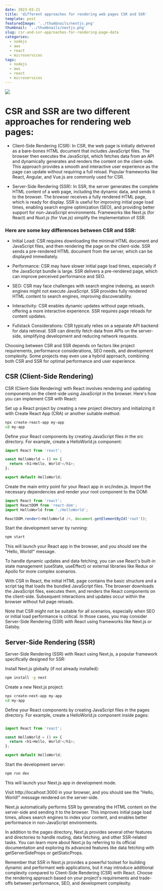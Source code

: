 ```yaml
---
date: 2023-03-21
title: 'different approaches for rendering web pages CSR and SSR'
template: post
featuredImage: '../thumbnails/nextjs.png'
thumbnail: '../thumbnails/nextjs.png'
slug: csr-and-ssr-approaches-for-rendering-page-data
categories:
  - nodejs
  - aws
  - react
  - microservices
tags:
  - nodejs
  - aws
  - react
  - microservices
---
```


![](https://miro.medium.com/v2/resize:fit:720/format:webp/0*TOGgNgGSIgZ2CxhL.jpg)

CSR and SSR are two different approaches for rendering web pages:
==================================================================

- Client-Side Rendering (CSR): In CSR, the web page is initially delivered as a bare-bones HTML document that includes JavaScript files. The browser then executes the JavaScript, which fetches data from an API and dynamically generates and renders the content on the client-side. This approach provides a smooth and interactive user experience as the page can update without requiring a full reload. Popular frameworks like React, Angular, and Vue.js are commonly used for CSR.

- Server-Side Rendering (SSR): In SSR, the server generates the complete HTML content of a web page, including the dynamic data, and sends it to the browser. The browser receives a fully rendered HTML page, which is ready for display. SSR is useful for improving initial page load times, enabling search engine optimization (SEO), and providing better support for non-JavaScript environments. Frameworks like Next.js (for React) and Nuxt.js (for Vue.js) simplify the implementation of SSR.

### Here are some key differences between CSR and SSR:

- Initial Load: CSR requires downloading the minimal HTML document and JavaScript files, and then rendering the page on the client-side. SSR sends a pre-rendered HTML document from the server, which can be displayed immediately.

- Performance: CSR may have slower initial page load times, especially if the JavaScript bundle is large. SSR delivers a pre-rendered page, which can improve perceived performance and SEO.

- SEO: CSR may face challenges with search engine indexing, as search engines might not execute JavaScript. SSR provides fully rendered HTML content to search engines, improving discoverability.

- Interactivity: CSR enables dynamic updates without page reloads, offering a more interactive experience. SSR requires page reloads for content updates.

- Fullstack Considerations: CSR typically relies on a separate API backend for data retrieval. SSR can directly fetch data from APIs on the server-side, simplifying development and reducing network requests.

Choosing between CSR and SSR depends on factors like project requirements, performance considerations, SEO needs, and development complexity. Some projects may even use a hybrid approach, combining both CSR and SSR for optimal performance and user experience.


## CSR (Client-Side Rendering)

CSR (Client-Side Rendering) with React involves rendering and updating components on the client-side using JavaScript in the browser. Here's how you can implement CSR with React:

Set up a React project by creating a new project directory and initializing it with Create React App (CRA) or another suitable method:

```sh
npx create-react-app my-app
cd my-app
```
Define your React components by creating JavaScript files in the src directory. For example, create a HelloWorld.js component:


```js
import React from 'react';

const HelloWorld = () => {
  return <h1>Hello, World!</h1>;
};

export default HelloWorld;
```

Create the main entry point for your React app in src/index.js. Import the necessary dependencies and render your root component to the DOM:

```js
import React from 'react';
import ReactDOM from 'react-dom';
import HelloWorld from './HelloWorld';

ReactDOM.render(<HelloWorld />, document.getElementById('root'));
```
Start the development server by running:

```sh
npm start
```

This will launch your React app in the browser, and you should see the "Hello, World!" message.

To handle dynamic updates and data fetching, you can use React's built-in state management (useState, useEffect) or external libraries like Redux or Apollo for more complex scenarios.

With CSR in React, the initial HTML page contains the basic structure and a script tag that loads the bundled JavaScript files. The browser downloads the JavaScript files, executes them, and renders the React components on the client-side. Subsequent interactions and updates occur within the browser without full page reloads.

Note that CSR might not be suitable for all scenarios, especially when SEO or initial load performance is critical. In those cases, you may consider Server-Side Rendering (SSR) with React using frameworks like Next.js or Gatsby.

## Server-Side Rendering (SSR)

Server-Side Rendering (SSR) with React using Next.js, a popular framework specifically designed for SSR:

Install Next.js globally (if not already installed):

```sh
npm install -g next
```

Create a new Next.js project:

```sh
npx create-next-app my-app
cd my-app
```

Define your React components by creating JavaScript files in the pages directory. For example, create a HelloWorld.js component inside pages:

```js

import React from 'react';

const HelloWorld = () => {
  return <h1>Hello, World!</h1>;
};

export default HelloWorld;
```

Start the development server:

```sh
npm run dev
```

This will launch your Next.js app in development mode.

Visit http://localhost:3000 in your browser, and you should see the "Hello, World!" message rendered on the server-side.

Next.js automatically performs SSR by generating the HTML content on the server-side and sending it to the browser. This improves initial page load times, allows search engines to index your content, and enables better performance in non-JavaScript environments.

In addition to the pages directory, Next.js provides several other features and directories to handle routing, data fetching, and other SSR-related tasks. You can learn more about Next.js by referring to its official documentation and exploring its advanced features like data fetching with getServerSideProps or getStaticProps.

Remember that SSR in Next.js provides a powerful toolset for building dynamic and performant web applications, but it may introduce additional complexity compared to Client-Side Rendering (CSR) with React. Choose the rendering approach based on your project's requirements and trade-offs between performance, SEO, and development complexity.